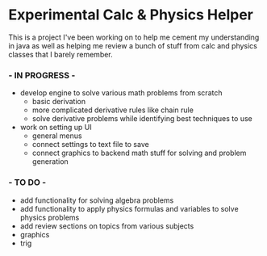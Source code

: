 # Experimental Calc & Physics Helper
This is a project I've been working on to help me cement my understanding in java as well as helping me review a bunch of stuff from calc and physics classes that I barely remember.

###  - IN PROGRESS - 
- develop engine to solve various math problems from scratch
  - basic derivation
  - more complicated derivative rules like chain rule
  - solve derivative problems while identifying best techniques to use
- work on setting up UI
  - general menus
  - connect settings to text file to save
  - connect graphics to backend math stuff for solving and problem generation

###  - TO DO - 
- add functionality for solving algebra problems
- add functionality to apply physics formulas and variables to solve physics problems
- add review sections on topics from various subjects
- graphics
- trig
